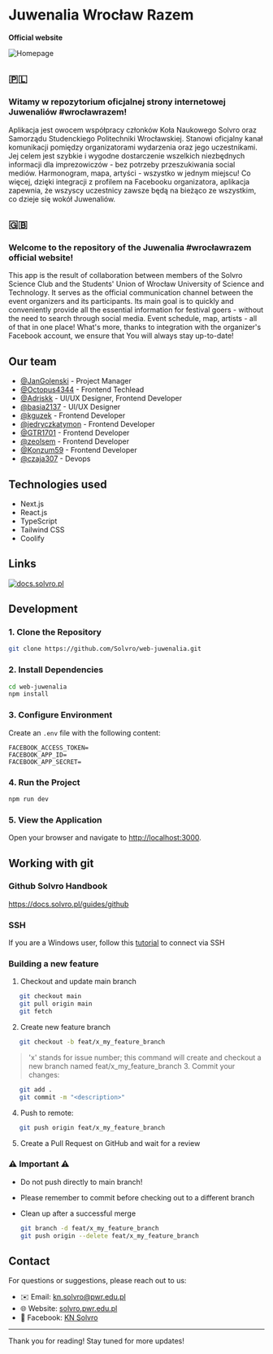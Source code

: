 # Juwenalia Wrocław Razem

**Official website**

![Homepage](https://i.imgur.com/69i20kk.jpeg)

## 🇵🇱

### Witamy w repozytorium oficjalnej strony internetowej Juwenaliów #wrocławrazem!

Aplikacja jest owocem współpracy członków Koła Naukowego Solvro oraz Samorządu Studenckiego Politechniki Wrocławskiej. Stanowi oficjalny kanał komunikacji pomiędzy organizatorami wydarzenia oraz jego uczestnikami. Jej celem jest szybkie i wygodne dostarczenie wszelkich niezbędnych informacji dla imprezowiczów - bez potrzeby przeszukiwania social mediów. Harmonogram, mapa, artyści - wszystko w jednym miejscu! Co więcej, dzięki integracji z profilem na Facebooku organizatora, aplikacja zapewnia, że wszyscy uczestnicy zawsze będą na bieżąco ze wszystkim, co dzieje się wokół Juwenaliów.

## 🇬🇧

### Welcome to the repository of the Juwenalia #wrocławrazem official website!

This app is the result of collaboration between members of the Solvro Science Club and the Students' Union of Wrocław University of Science and Technology. It serves as the official communication channel between the event organizers and its participants. Its main goal is to quickly and conveniently provide all the essential information for festival goers - without the need to search through social media. Event schedule, map, artists - all of that in one place! What's more, thanks to integration with the organizer's Facebook account, we ensure that You will always stay up-to-date!

## Our team

- [@JanGolenski](https://github.com/JanGolenski) - Project Manager
- [@Octopus4344](https://github.com/Octopus4344) - Frontend Techlead
- [@Adriskk](https://github.com/Adriskk) - UI/UX Designer, Frontend Developer
- [@basia2137](https://github.com/basia2137) - UI/UX Designer
- [@kguzek](https://github.com/kguzek) - Frontend Developer
- [@jedryczkatymon](https://github.com/jedryczkatymon) - Frontend Developer
- [@GTR1701](https://github.com/GTR1701) - Frontend Developer
- [@zeolsem](https://github.com/zeolsem) - Frontend Developer
- [@Konzum59](https://github.com/Konzum59) - Frontend Developer
- [@czaja307](https://github.com/czaja307) - Devops

## Technologies used

- Next.js
- React.js
- TypeScript
- Tailwind CSS
- Coolify

## Links

[![docs.solvro.pl](https://i.imgur.com/fuV0gra.png)](https://docs.solvro.pl)

## Development

### 1. Clone the Repository

```bash
git clone https://github.com/Solvro/web-juwenalia.git
```

### 2. Install Dependencies

```bash
cd web-juwenalia
npm install
```

### 3. Configure Environment

Create an `.env` file with the following content:

```env
FACEBOOK_ACCESS_TOKEN=
FACEBOOK_APP_ID=
FACEBOOK_APP_SECRET=
```

### 4. Run the Project

```bash
npm run dev
```

### 5. View the Application

Open your browser and navigate to [http://localhost:3000](http://localhost:3000).

## Working with git

### Github Solvro Handbook

<https://docs.solvro.pl/guides/github>

### SSH

If you are a Windows user, follow this [tutorial](https://www.youtube.com/watch?v=vExsOTgIOGw) to connect via SSH

### Building a new feature

1. Checkout and update main branch

```bash
   git checkout main
   git pull origin main
   git fetch
```

2. Create new feature branch

```bash
   git checkout -b feat/x_my_feature_branch
```

> 'x' stands for issue number; this command will create and checkout a new branch named feat/x_my_feature_branch 3. Commit your changes:

```bash
   git add .
   git commit -m "<description>"
```

4. Push to remote:

```bash
   git push origin feat/x_my_feature_branch
```

5. Create a Pull Request on GitHub and wait for a review

### ⚠️ Important ⚠️

- Do not push directly to main branch!
- Please remember to commit before checking out to a different branch
- Clean up after a successful merge

  ```bash
  git branch -d feat/x_my_feature_branch
  git push origin --delete feat/x_my_feature_branch
  ```

## Contact

For questions or suggestions, please reach out to us:

- ✉️ Email: <kn.solvro@pwr.edu.pl>
- 🌐 Website: [solvro.pwr.edu.pl](https://solvro.pwr.edu.pl/)
- 📘 Facebook: [KN Solvro](https://www.facebook.com/knsolvro)

---

Thank you for reading! Stay tuned for more updates!
